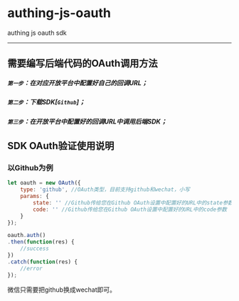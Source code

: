 # authing-js-oauth
authing js oauth sdk

----------

## 需要编写后端代码的OAuth调用方法

##### ```第一步```：在对应开放平台中配置好自己的回调URL；
##### ```第二步```：下载SDK[```Github```]；
##### ```第三步```：在开放平台中配置好的回调URL中调用后端SDK；

## SDK OAuth验证使用说明

### 以Github为例

``` javascript
let oauth = new OAuth({
	type: 'github', //OAuth类型，目前支持github和wechat，小写
	params: {
		state: '' //Github传给您在Github OAuth设置中配置好的URL中的state参数
		code: '' //Github传给您在Github OAuth设置中配置好的URL中的code参数
	}
});

oauth.auth()
.then(function(res) {
	//success
})
.catch(function(res) {
	//error
});

```

微信只需要把github换成wechat即可。

